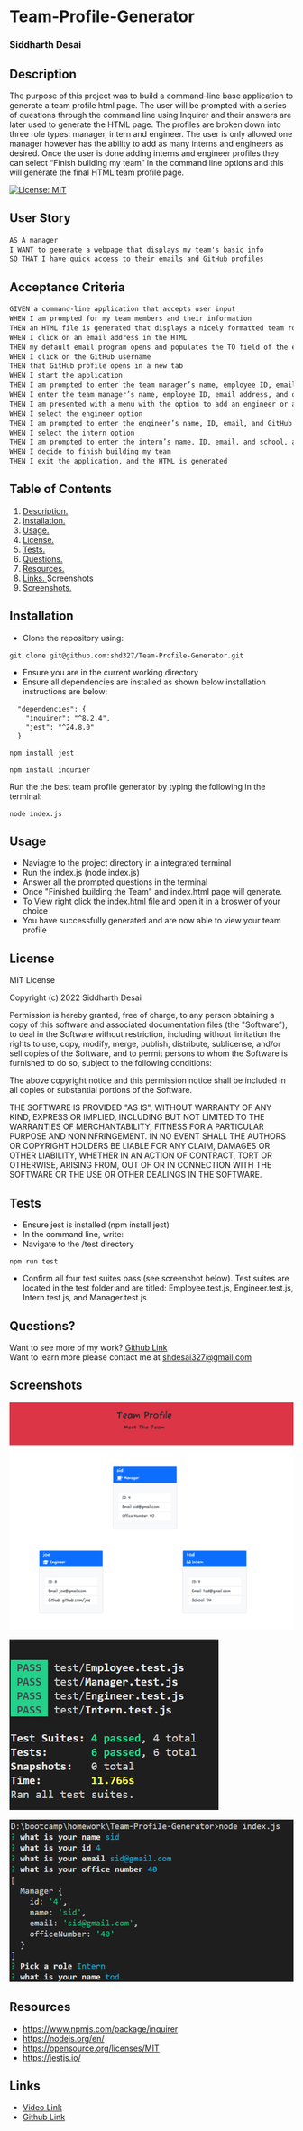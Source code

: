 # Team-Profile-Generator
### Siddharth Desai

## Description

The purpose of this project was to build a command-line base application to generate a team profile html page. The user will be prompted with a series of questions through the command line using Inquirer and their answers are later used to generate the HTML page. The profiles are broken down into three role types: manager, intern and engineer. The user is only allowed one manager however has the ability to add as many interns and engineers as desired. Once the user is done adding interns and engineer profiles they can select “Finish building my team” in the command line options and this will generate the final HTML team profile page.

[![License: MIT](https://img.shields.io/badge/License-MIT-yellow.svg)](https://opensource.org/licenses/MIT)

## User Story

```md
AS A manager
I WANT to generate a webpage that displays my team's basic info
SO THAT I have quick access to their emails and GitHub profiles
```

## Acceptance Criteria

```md
GIVEN a command-line application that accepts user input
WHEN I am prompted for my team members and their information
THEN an HTML file is generated that displays a nicely formatted team roster based on user input
WHEN I click on an email address in the HTML
THEN my default email program opens and populates the TO field of the email with the address
WHEN I click on the GitHub username
THEN that GitHub profile opens in a new tab
WHEN I start the application
THEN I am prompted to enter the team manager’s name, employee ID, email address, and office number
WHEN I enter the team manager’s name, employee ID, email address, and office number
THEN I am presented with a menu with the option to add an engineer or an intern or to finish building my team
WHEN I select the engineer option
THEN I am prompted to enter the engineer’s name, ID, email, and GitHub username, and I am taken back to the menu
WHEN I select the intern option
THEN I am prompted to enter the intern’s name, ID, email, and school, and I am taken back to the menu
WHEN I decide to finish building my team
THEN I exit the application, and the HTML is generated
```

## Table of Contents
1. [ Description. ](#description)
2. [ Installation. ](#installation)
3. [ Usage. ](#usage)
4. [ License. ](#license)
6. [ Tests. ](#tests)
7. [ Questions. ](#questions)
8. [ Resources. ](#resources)
9. [ Links. ](#links)Screenshots
10. [ Screenshots. ](#screenshots)


## Installation
* Clone the repository using:
```
git clone git@github.com:shd327/Team-Profile-Generator.git
```
* Ensure you are in the current working directory
* Ensure all dependencies are installed as shown below installation instructions are below:
```
  "dependencies": {
    "inquirer": "^8.2.4",
    "jest": "^24.8.0"
  }

```
```
npm install jest
```
```
npm install inqurier
```

Run the the best team profile generator by typing the following in the terminal:
```
node index.js
```

## Usage
* Naviagte to the project directory in a integrated terminal
* Run the index.js (node index.js)
* Answer all the prompted questions in the terminal 
* Once "Finished building the Team" and index.html page will generate.
* To View right click the index.html file and open it in a broswer of your choice
* You have successfully generated and are now able to view your team profile

## License
MIT License

Copyright (c) 2022 Siddharth Desai

Permission is hereby granted, free of charge, to any person obtaining a copy
of this software and associated documentation files (the "Software"), to deal
in the Software without restriction, including without limitation the rights
to use, copy, modify, merge, publish, distribute, sublicense, and/or sell
copies of the Software, and to permit persons to whom the Software is
furnished to do so, subject to the following conditions:

The above copyright notice and this permission notice shall be included in all
copies or substantial portions of the Software.

THE SOFTWARE IS PROVIDED "AS IS", WITHOUT WARRANTY OF ANY KIND, EXPRESS OR
IMPLIED, INCLUDING BUT NOT LIMITED TO THE WARRANTIES OF MERCHANTABILITY,
FITNESS FOR A PARTICULAR PURPOSE AND NONINFRINGEMENT. IN NO EVENT SHALL THE
AUTHORS OR COPYRIGHT HOLDERS BE LIABLE FOR ANY CLAIM, DAMAGES OR OTHER
LIABILITY, WHETHER IN AN ACTION OF CONTRACT, TORT OR OTHERWISE, ARISING FROM,
OUT OF OR IN CONNECTION WITH THE SOFTWARE OR THE USE OR OTHER DEALINGS IN THE
SOFTWARE.

## Tests
* Ensure jest is installed (npm install jest)
* In the command line, write:
* Navigate to the /test directory
```
npm run test
```
* Confirm all four test suites pass (see screenshot below). Test suites are located in the test folder and are titled: Employee.test.js, Engineer.test.js, Intern.test.js, and Manager.test.js

## Questions?
Want to see more of my work? [Github Link](https://github.com/shd327)
<br/>
Want to learn more please contact me at shdesai327@gmail.com

## Screenshots
![](Assets/html.PNG)

![](Assets/test.PNG)

![](Assets/inquirer.PNG)


## Resources
* https://www.npmjs.com/package/inquirer
* https://nodejs.org/en/
* https://opensource.org/licenses/MIT
* https://jestjs.io/

## Links
* [Video Link](https://drive.google.com/file/d/1P2nsGH4u6cVzVDSij4j_3Xr1-OAm9zXw/view?usp=share_link)
* [Github Link](https://github.com/shd327/Team-Profile-Generator)

